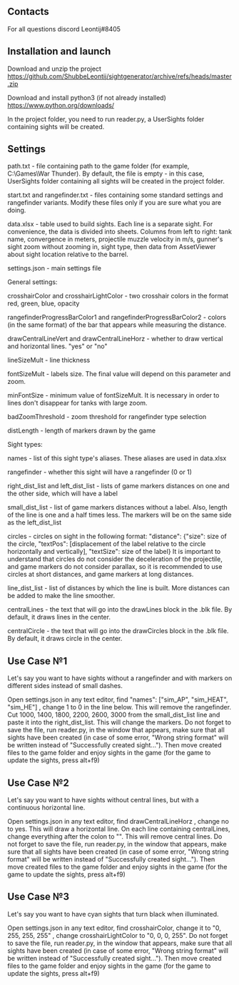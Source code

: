 Contacts
--------

For all questions discord Leontij#8405

Installation and launch
-----------------------

Download and unzip the project https://github.com/ShubbeLeontij/sightgenerator/archive/refs/heads/master.zip

Download and install python3 (if not already installed) https://www.python.org/downloads/

In the project folder, you need to run reader.py, a UserSights folder containing sights will be created. 

Settings
--------

path.txt - file containing path to the game folder (for example, C:\Games\War Thunder). 
By default, the file is empty - in this case, UserSights folder containing all sights will be created in the project folder. 

start.txt and rangefinder.txt - files containing some standard settings and rangefinder variants. 
Modify these files only if you are sure what you are doing.

data.xlsx - table used to build sights. Each line is a separate sight. For convenience, the data is divided into sheets.
Columns from left to right: tank name, convergence in meters, projectile muzzle velocity in m/s, gunner's sight zoom without zooming in, sight type, then data from AssetViewer about sight location relative to the barrel. 

settings.json - main settings file

General settings:

crosshairColor and crosshairLightColor - two crosshair colors in the format red, green, blue, opacity

rangefinderProgressBarColor1 and rangefinderProgressBarColor2 - colors (in the same format) of the bar that appears while measuring the distance. 

drawCentralLineVert and drawCentralLineHorz - whether to draw vertical and horizontal lines. "yes" or "no"

lineSizeMult - line thickness

fontSizeMult - labels size. The final value will depend on this parameter and zoom. 

minFontSize - minimum value of fontSizeMult. It is necessary in order to lines don't disappear for tanks with large zoom. 

badZoomThreshold - zoom threshold for rangefinder type selection

distLength - length of markers drawn by the game

Sight types:

names - list of this sight type's aliases. These aliases are used in data.xlsx

rangefinder - whether this sight will have a rangefinder (0 or 1)

right_dist_list and left_dist_list - lists of game markers distances on one and the other side, which will have a label

small_dist_list - list of game markers distances without a label. Also, length of the line is one and a half times less. The markers will be on the same side as the left_dist_list

circles - circles on sight in the following format: "distance": {"size": size of the circle, "textPos": [displacement of the label relative to the circle horizontally and vertically], "textSize": size of the label}
It is important to understand that circles do not consider the deceleration of the projectile, and game markers do not consider parallax, so it is recommended to use circles at short distances, and game markers at long distances. 

line_dist_list - list of distances by which the line is built. More distances can be added to make the line smoother.

centralLines - the text that will go into the drawLines block in the .blk file. By default, it draws lines in the center. 

centralCircle - the text that will go into the drawCircles block in the .blk file. By default, it draws circle in the center. 

Use Case №1
-----------
Let's say you want to have sights without a rangefinder and with markers on different sides instead of small dashes.

Open settings.json in any text editor, find "names": ["sim_AP", "sim_HEAT", "sim_HE"] , change 1 to 0 in the line below. This will remove the rangefinder.
Cut 1000, 1400, 1800, 2200, 2600, 3000 from the small_dist_list line and paste it into the right_dist_list. This will change the markers.
Do not forget to save the file, run reader.py, in the window that appears, make sure that all sights have been created (in case of some error, "Wrong string format" will be written instead of "Successfully created sight...").
Then move created files to the game folder and enjoy sights in the game (for the game to update the sights, press alt+f9)

Use Case №2
-----------
Let's say you want to have sights without central lines, but with a continuous horizontal line.

Open settings.json in any text editor, find drawCentralLineHorz , change no to yes. This will draw a horizontal line.
On each line containing centralLines, change everything after the colon to "". This will remove central lines.
Do not forget to save the file, run reader.py, in the window that appears, make sure that all sights have been created (in case of some error, "Wrong string format" will be written instead of "Successfully created sight...").
Then move created files to the game folder and enjoy sights in the game (for the game to update the sights, press alt+f9)

Use Case №3
-----------
Let's say you want to have cyan sights that turn black when illuminated.

Open settings.json in any text editor, find crosshairColor, change it to "0, 255, 255, 255" , change crosshairLightColor to "0, 0, 0, 255".
Do not forget to save the file, run reader.py, in the window that appears, make sure that all sights have been created (in case of some error, "Wrong string format" will be written instead of "Successfully created sight...").
Then move created files to the game folder and enjoy sights in the game (for the game to update the sights, press alt+f9)
